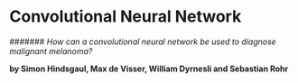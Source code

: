# Convolutional Neural Network

####### *How can a convolutional neural network be used to diagnose malignant melanoma?*

**by Simon Hindsgaul, Max de Visser, William Dyrnesli and Sebastian Rohr**
